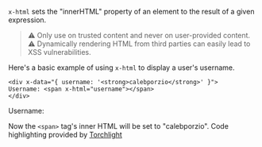 `x-html` sets the "innerHTML" property of an element to the result of a given expression.

> ⚠️ Only use on trusted content and never on user-provided content. ⚠️ Dynamically rendering HTML from third parties can easily lead to XSS vulnerabilities.

Here's a basic example of using `x-html` to display a user's username.
```
<div x-data="{ username: '<strong>calebporzio</strong>' }">
Username: <span x-html="username"></span>
</div>
```

Username:

Now the `<span>` tag's inner HTML will be set to "calebporzio".
Code highlighting provided by [Torchlight](https://torchlight.dev/)